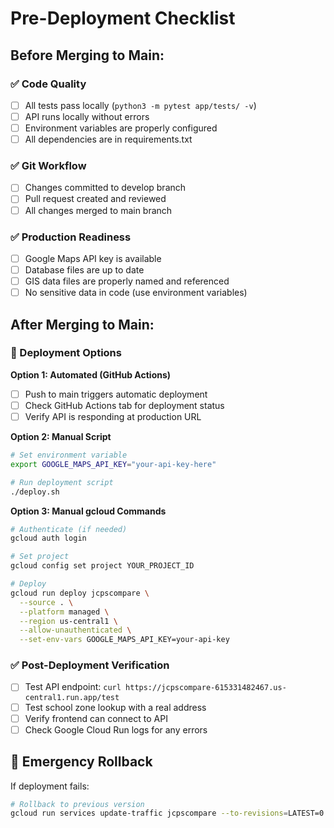 # Pre-Deployment Checklist

## Before Merging to Main:

### ✅ Code Quality
- [ ] All tests pass locally (`python3 -m pytest app/tests/ -v`)
- [ ] API runs locally without errors
- [ ] Environment variables are properly configured
- [ ] All dependencies are in requirements.txt

### ✅ Git Workflow
- [ ] Changes committed to develop branch
- [ ] Pull request created and reviewed
- [ ] All changes merged to main branch

### ✅ Production Readiness
- [ ] Google Maps API key is available
- [ ] Database files are up to date
- [ ] GIS data files are properly named and referenced
- [ ] No sensitive data in code (use environment variables)

## After Merging to Main:

### 🚀 Deployment Options

**Option 1: Automated (GitHub Actions)**
- [ ] Push to main triggers automatic deployment
- [ ] Check GitHub Actions tab for deployment status
- [ ] Verify API is responding at production URL

**Option 2: Manual Script**
```bash
# Set environment variable
export GOOGLE_MAPS_API_KEY="your-api-key-here"

# Run deployment script
./deploy.sh
```

**Option 3: Manual gcloud Commands**
```bash
# Authenticate (if needed)
gcloud auth login

# Set project
gcloud config set project YOUR_PROJECT_ID

# Deploy
gcloud run deploy jcpscompare \
  --source . \
  --platform managed \
  --region us-central1 \
  --allow-unauthenticated \
  --set-env-vars GOOGLE_MAPS_API_KEY=your-api-key
```

### ✅ Post-Deployment Verification
- [ ] Test API endpoint: `curl https://jcpscompare-615331482467.us-central1.run.app/test`
- [ ] Test school zone lookup with a real address
- [ ] Verify frontend can connect to API
- [ ] Check Google Cloud Run logs for any errors

## 🚨 Emergency Rollback
If deployment fails:
```bash
# Rollback to previous version
gcloud run services update-traffic jcpscompare --to-revisions=LATEST=0
```

